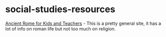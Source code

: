 # social-studies-resources


[Ancient Rome for Kids and Teachers](http://www.rome.mrdonn.org) - This is a pretty general site, it has a lot of info on roman life but not too much on religion.